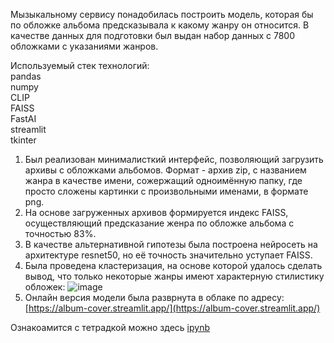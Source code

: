 Мызыкальному сервису понадобилась построить модель, которая бы по обложке альбома предсказывала к какому жанру он относится.
В качестве данных для подготовки был выдан набор данных с 7800 обложками с указаниями жанров.


Используемый стек технологий:  
pandas  
numpy  
CLIP  
FAISS  
FastAI  
streamlit  
tkinter

1. Был реализован минималисткий интерфейс, позволяющий загрузить архивы с обложками альбомов. Формат - архив zip, с названием жанра в качестве имени, сожержащий одноимённую папку, где просто сложены картинки с произвольными именами, в формате png.
2. На основе загруженных архивов формируется индекс FAISS, осуществляющий предсказание женра по обложке альбома с точностью 83%.
3. В качестве альтернативной гипотезы была построена нейросеть на архитектуре resnet50, но её точность значительно уступает FAISS.
4. Была проведена кластеризация, на основе которой удалось сделать вывод, что только некоторые жанры имеют характерную стилистику обложек:
   ![image](https://github.com/AlexKretov/Portfolio/assets/128688742/d9813147-c633-4082-a02b-306c3b9530b7)
5. Онлайн версия модели была разврнута в облаке по адресу: [https://album-cover.streamlit.app/](https://album-cover.streamlit.app/)

Ознакоамится с тетрадкой можно здесь [ipynb](https://github.com/AlexKretov/Portfolio/blob/9666690ee8d7dc3fd90d89de55b8e4450309881a/AlbumCovers/music.ipynb)


